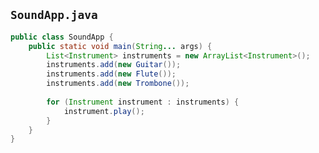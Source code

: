 ## `SoundApp.java`

```java
public class SoundApp {
    public static void main(String... args) {
        List<Instrument> instruments = new ArrayList<Instrument>();
        instruments.add(new Guitar());
        instruments.add(new Flute());
        instruments.add(new Trombone());
        
        for (Instrument instrument : instruments) {
            instrument.play();
        }
    }
}
```

<span class="fragment" data-code-focus="3-6"></span>
<span class="fragment" data-code-focus="8-10"></span>
